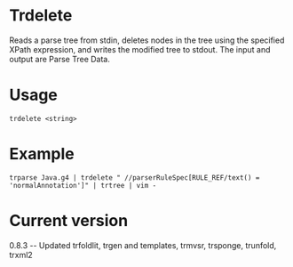 # Trdelete

Reads a parse tree from stdin, deletes nodes in the tree using
the specified XPath expression, and writes the modified tree
to stdout. The input and output are Parse Tree Data.

# Usage

    trdelete <string>

# Example

    trparse Java.g4 | trdelete " //parserRuleSpec[RULE_REF/text() = 'normalAnnotation']" | trtree | vim -

# Current version

0.8.3 -- Updated trfoldlit, trgen and templates, trmvsr, trsponge, trunfold, trxml2
